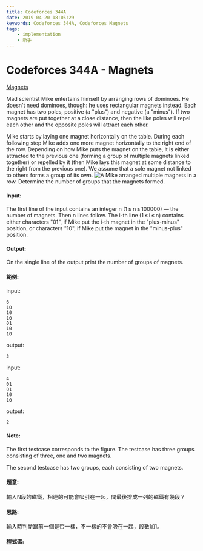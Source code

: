 ```yaml
---
title: Codeforces 344A
date: 2019-04-20 18:05:29
keywords: Codeforces 344A, Codeforces Magnets
tags:
    - implementation
    - 新手
---
```

# Codeforces 344A - Magnets
[Magnets](https://codeforces.com/problemset/problem/344/A)

Mad scientist Mike entertains himself by arranging rows of dominoes. He doesn't need dominoes, though: he uses rectangular magnets instead. Each magnet has two poles, positive (a "plus") and negative (a "minus"). If two magnets are put together at a close distance, then the like poles will repel each other and the opposite poles will attract each other.
<!-- more -->
Mike starts by laying one magnet horizontally on the table. During each following step Mike adds one more magnet horizontally to the right end of the row. Depending on how Mike puts the magnet on the table, it is either attracted to the previous one (forming a group of multiple magnets linked together) or repelled by it (then Mike lays this magnet at some distance to the right from the previous one). We assume that a sole magnet not linked to others forms a group of its own.
![A](A.PNG)
Mike arranged multiple magnets in a row. Determine the number of groups that the magnets formed.

#### Input:
The first line of the input contains an integer n (1 ≤ n ≤ 100000) — the number of magnets. Then n lines follow. The i-th line (1 ≤ i ≤ n) contains either characters "01", if Mike put the i-th magnet in the "plus-minus" position, or characters "10", if Mike put the magnet in the "minus-plus" position.

#### Output:
On the single line of the output print the number of groups of magnets.

#### 範例:
input:
```
6
10
10
10
01
10
10
```
output:
```
3
```
input:
```
4
01
01
10
10
```
output:
```
2
```
#### Note:
The first testcase corresponds to the figure. The testcase has three groups consisting of three, one and two magnets.

The second testcase has two groups, each consisting of two magnets.

#### 題意:
輸入N段的磁鐵，相連的可能會吸引在一起，問最後排成一列的磁鐵有幾段？

#### 思路:
輸入時判斷跟前一個是否一樣，不一樣的不會吸在一起，段數加1。

#### 程式碼:
<script src="https://gist.github.com/Daviswww/7a91611f2f7f3efad84d67e8014ab433.js"></script>
